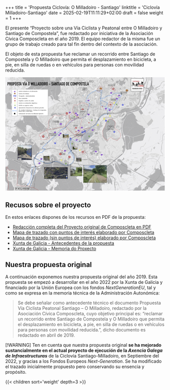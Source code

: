 +++
title = 'Propuesta Ciclovía: O Milladoiro - Santiago'
linktitle = 'Ciclovía Milladoiro-Santiago'
date = 2025-02-19T11:11:29+02:00
draft = false
weight = 1
+++

El presente “Proyecto sobre una Vía Ciclista y Peatonal entre O Milladoiro y Santiago de Compostela”, fue redactado por iniciativa de la Asociación Cívica Composcleta en el año 2019.
El equipo redactor de la misma fue un grupo de trabajo creado para tal fin dentro del contexto de la asociación.

El objeto de esta propuesta fue reclamar un recorrido entre Santiago de Compostela y O Milladoiro que permita el desplazamiento en bicicleta, a pie, en silla de ruedas o en vehículos para personas con movilidad reducida.

![Perspectiva general de la propuesta](img/dina0-propuesta-via-milladoirov1.7.jpg)

## Recusos sobre el proyecto

<!-- {{% resources title="Recursos sobre el proyecto" style="primary" sort="asc" pattern=".*\.(pdf|txt)" /%}} -->
En estos enlaces dispones de los recursos en PDF de la propuesta:

- [Redacción completa del Proyecto original de Composcleta en PDF][1]
- [Mapa de trazado con puntos de interés elaborado por Composcleta][2]
- [Mapa de trazado (sin puntos de interés) elaborado por Composcleta][3]
- [Xunta de Galicia - Antecedentes de la propuesta][4]
- [Xunta de Galicia - Memoria do Proxecto][5]

## Nuestra propuesta original

A continuación exponemos nuestra propuesta original del año 2019. Esta propuesta se empezó a desarrollar en el año 2022 por la Xunta de Galicia y financiado por la Unión Europea con los fondos *NextGenerationEU*, tal y como se expresa en la memoria técnica de la Administración Autonómica:

> Se debe señalar como antecedente técnico el documento Propuesta Vía Ciclista Peatonal
Santiago – O Milladoiro, redactado por la Asociación Cívica Composcleta, cuyo objetivo
principal es: “reclamar un recorrido entre Santiago de Compostela y O Milladoiro que permita
el desplazamiento en bicicleta, a pie, en silla de ruedas o en vehículos para personas con
movilidad reducida.”, dicho documento es redactado en abril de 2019.

[!WARNING]
Ten en cuenta que nuestra propuesta original **se ha mejorado sustancialmente en el actual proyecto de ejecución de la *Axencia Galega de Infraestructuras*** de la Ciclovía Santiago-Milladoiro, en Septiembre del 2022, y gracias a los Fondos Europeos *Next-Generation*. Se ha modificado el trazado inicialmente propuesto pero conservando su ensencia y propósito.

{{< children sort='weight' depth=3 >}}

<!-- Enlaces externos -->
[1]: https://drive.google.com/file/d/1YgRav3a-tzktjF1yDnBfhi20wG3X_ajo/view?usp=sharing 'Redacción completa del Proyecto en PDF'
[2]: https://drive.google.com/file/d/1zvja9ugbFcTxoC74sxxwcoojlYmPj1an/view?usp=sharing 'Mapa de trazado con puntos de interés'
[3]: https://drive.google.com/file/d/1EWq8s3XmAyA5tL6KE4l5kYHjgH4mkuI2/view?usp=sharing 'Mapa de trazado (sin puntos de interés)'
[4]: https://drive.google.com/file/d/1zvUW8clz9PXUoEUt4VtuBJ7-Kuytpqba/view?usp=sharing 'Xunta de Galicia - Antecedentes de la propuesta'
[5]: https://drive.google.com/file/d/10_tEl0HtElrVm97EtXQZvkUpub3ZiyDy/view?usp=sharing 'Xunta de Galicia - Memoria do Proxecto'

